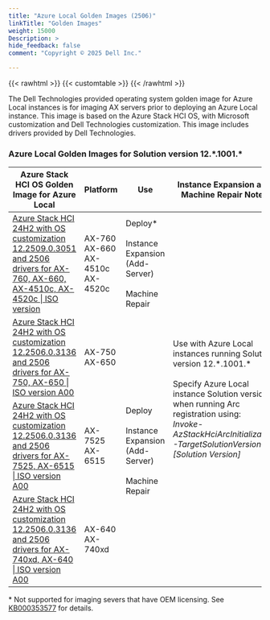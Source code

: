 ```yaml
---
title: "Azure Local Golden Images (2506)"
linkTitle: "Golden Images"
weight: 15000
Description: >
hide_feedback: false
comment: "Copyright © 2025 Dell Inc."

---
```


{{< rawhtml >}}
{{< customtable >}}
{{< /rawhtml >}}

The Dell Technologies provided operating system golden image for Azure Local instances is for imaging AX servers prior to deploying an Azure Local instance. This image is based on the Azure Stack HCI OS, with Microsoft customization and Dell Technologies customization. This image includes drivers provided by Dell Technologies.

### Azure Local Golden Images for Solution version 12.\*.1001.\*
<table>
<thead>
<tr>
<th>Azure Stack HCI OS Golden Image for Azure Local</th>
<th>Platform</th>
<th>Use</th>
<th>Instance Expansion and Machine Repair Notes</th>
</tr>
</thead>
<tbody>
<tr>
<td><a href="https://www.dell.com/support/home/en-us/drivers/driversdetails?driverid=D85K6">Azure Stack HCI 24H2 with OS customization 12.2509.0.3051 and 2506 drivers for AX-760, AX-660, AX-4510c, AX-4520c | ISO version</a></td>
<td>AX-760<br>AX-660<br>AX-4510c<br>AX-4520c</td>
<td rowspan='1'>Deploy*<br><br>Instance Expansion (Add-Server)<br><br>Machine Repair</td>
<td rowspan='4'>Use with Azure Local instances running Solution version 12.*.1001.*<br><br>Specify Azure Local instance Solution version when running Arc registration using:<br><i>Invoke-AzStackHciArcInitialization -TargetSolutionVersion [Solution Version]</i></td>
</tr>
<tr>
<td><a href="https://www.dell.com/support/home/en-us/drivers/driversdetails?driverid=FRRHM">Azure Stack HCI 24H2 with OS customization 12.2506.0.3136 and 2506 drivers for AX-750, AX-650 | ISO version A00</a></td>
<td>AX-750<br>AX-650</td>
<td rowspan='3'>Deploy<br><br>Instance Expansion (Add-Server)<br><br>Machine Repair</td>
</tr>
<tr>
<td><a href="https://www.dell.com/support/home/en-us/drivers/driversdetails?driverid=PT7YY">Azure Stack HCI 24H2 with OS customization 12.2506.0.3136 and 2506 drivers for AX-7525, AX-6515 | ISO version A00</a></td>
<td>AX-7525<br>AX-6515</td>
</tr>
<tr>
<td><a href="https://www.dell.com/support/home/en-us/drivers/driversdetails?driverid=RMCVY">Azure Stack HCI 24H2 with OS customization 12.2506.0.3136 and 2506 drivers for AX-740xd, AX-640 | ISO version A00</a></td>
<td>AX-640<br>AX-740xd</td>
</tr>
</tbody>
</table>

\* Not supported for imaging severs that have OEM licensing. See [KB000353577](https://www.dell.com/support/kbdoc/en-us/000353577/azure-local-bugcheck-or-recovery-console-during-deployment-on-servers-with-oem-licensing?lang=en) for details.
